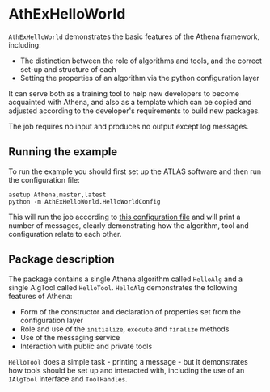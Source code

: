 # AthExHelloWorld

`AthExHelloWorld` demonstrates the basic features of the Athena framework, including:

* The distinction between the role of algorithms and tools, and the correct set-up and structure of each
* Setting the properties of an algorithm via the python configuration layer 

It can serve both as a training tool to help new developers to become acquainted with Athena, and also as a template which can be copied and adjusted according to the developer's requirements to build new packages.

The job requires no input and produces no output except log messages. 

## Running the example

To run the example you should first set up the ATLAS software and then run the configuration file:

```
asetup Athena,master,latest
python -m AthExHelloWorld.HelloWorldConfig
```

This will run the job according to [this configuration file](https://gitlab.cern.ch/atlas/athena/-/blob/master/Control/AthenaExamples/AthExHelloWorld/python/HelloWorldConfig.py) and will print a number of messages, clearly demonstrating how the algorithm, tool and configuration relate to each other.

## Package description

The package contains a single Athena algorithm called `HelloAlg` and a single AlgTool called `HelloTool`. `HelloAlg` demonstrates the following features of Athena:

* Form of the constructor and declaration of properties set from the configuration layer
* Role and use of the `initialize`, `execute` and `finalize` methods
* Use of the messaging service
* Interaction with public and private tools

`HelloTool` does a simple task - printing a message - but it demonstrates how tools should be set up and interacted with, including the use of an `IAlgTool` interface and `ToolHandles`. 
